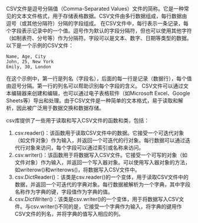 CSV文件是逗号分隔值（Comma-Separated Values）文件的简称。它是一种常见的文本文件格式，用于存储表格数据。CSV文件由多行数据组成，每行数据由逗号（或其他分隔符）分隔的字段组成。
在CSV文件中，每行表示一条记录，每个字段表示记录中的一个值。逗号作为默认的字段分隔符，但也可以使用其他字符（如制表符、分号等）作为分隔符。字段可以是文本、数字、日期等类型的数据。
以下是一个示例的CSV文件：
```
Name, Age, City
John, 25, New York
Emily, 30, London
```
在这个示例中，第一行是列名（字段名），后面的每一行是记录（数据行），每个值由逗号分隔。第一行的列名可以帮助识别每个字段的含义。
CSV文件可以通过文本编辑器来创建和编辑，也可以通过电子表格软件（如Microsoft Excel、Google Sheets等）导出和处理。由于CSV文件是一种简单的文本格式，易于读取和解析，因此被广泛用于数据交换和数据存储。

csv库提供了一些用于读取和写入CSV文件的函数和类，包括：
1. csv.reader()：该函数用于读取CSV文件中的数据。它接受一个可迭代对象（如文件对象）作为输入，并返回一个可迭代的行对象。每行数据可以通过迭代行对象来访问，每个字段可以通过索引或名称来访问。
2. csv.writer()：该函数用于将数据写入CSV文件。它接受一个可写的对象（如文件对象）作为输入，并返回一个写入器对象。可以使用写入器对象的方法，如writerow()和writerows()，将数据写入CSV文件中。
3. csv.DictReader()：该类是csv.reader()的一个变体，用于读取CSV文件中的数据，并返回一个可迭代的字典对象。每行数据被解析为一个字典，其中字段名称作为字典的键，字段值作为字典的值。
4. csv.DictWriter()：该类是csv.writer()的一个变体，用于将数据写入CSV文件。与csv.writer()不同的是，它接受一个字典作为输入，将字典的键用作CSV文件的列名，并将字典的值写入相应的列。


